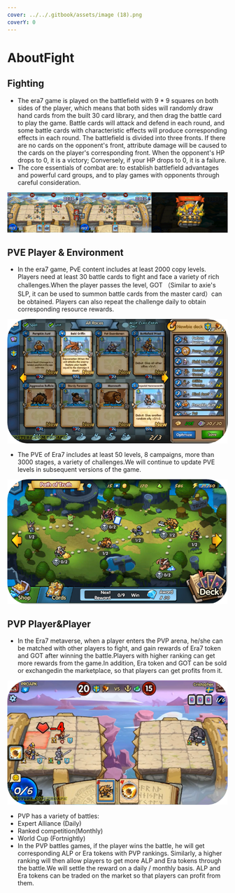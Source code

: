 ```yaml
---
cover: ../../.gitbook/assets/image (18).png
coverY: 0
---
```


# AboutFight

## Fighting

* The era7 game is played on the battlefield with 9 \* 9 squares on both sides of the player, which means that both sides will randomly draw hand cards from the built 30 card library, and then drag the battle card to play the game. Battle cards will attack and defend in each round, and some battle cards with characteristic effects will produce corresponding effects in each round. The battlefield is divided into three fronts. If there are no cards on the opponent's front, attribute damage will be caused to the cards on the player's corresponding front. When the opponent's HP drops to 0, it is a victory; Conversely, if your HP drops to 0, it is a failure.
* The core essentials of combat are: to establish battlefield advantages and powerful card groups, and to play games with opponents through careful consideration.

![](<../../.gitbook/assets/image (16).png>)

## PVE Player & Environment

* In the era7 game, PvE content includes at least 2000 copy levels. Players need at least 30 battle cards to fight and face a variety of rich challenges.When the player passes the level, GOT （Similar to axie's SLP, it can be used to summon battle cards from the master card）can be obtained. Players can also repeat the challenge daily to obtain corresponding resource rewards.

&#x20;

![](<../../.gitbook/assets/image (27) (1).png>)

* The PVE of Era7 includes at least 50 levels, 8 campaigns, more than 3000 stages, a variety of challenges.We will continue to update PVE levels in subsequent versions of the game.

![](<../../.gitbook/assets/image (7) (1).png>)

## PVP Player\&Player

* In the Era7 metaverse, when a player enters the PVP arena, he/she can be matched with other players to fight, and gain rewards of Era7 token and GOT after winning the battle.Players with higher ranking can get more rewards from the game.In addition, Era token and GOT can be sold or exchangedin the marketplace, so that players can get profits from it.

![](<../../.gitbook/assets/image (12).png>)

* PVP has a variety of battles:
* Expert Alliance (Daily)
* Ranked competition(Monthly)
* World Cup (Fortnightly)
* In the PVP battles games, if the player wins the battle, he will get corresponding ALP or Era tokens with PVP rankings. Similarly, a higher ranking will then allow players to get more ALP and Era tokens through the battle.We will settle the reward on a daily / monthly basis. ALP and Era tokens can be traded on the market so that players can profit from them.
